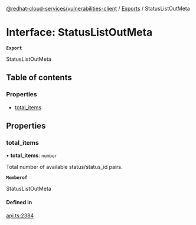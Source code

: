 [@redhat-cloud-services/vulnerabilities-client](../README.md) / [Exports](../modules.md) / StatusListOutMeta

# Interface: StatusListOutMeta

**`Export`**

StatusListOutMeta

## Table of contents

### Properties

- [total\_items](StatusListOutMeta.md#total_items)

## Properties

### total\_items

• **total\_items**: `number`

Total number of available status/status_id pairs.

**`Memberof`**

StatusListOutMeta

#### Defined in

[api.ts:2384](https://github.com/mkholjuraev/javascript-clients/blob/main/packages/vulnerabilities/git-api/api.ts#L2384)
